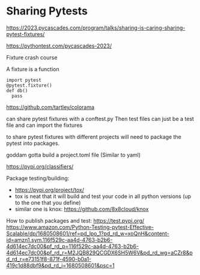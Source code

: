 # Sharing Pytests

https://2023.pycascades.com/program/talks/sharing-is-caring-sharing-pytest-fixtures/

https://pythontest.com/pycascades-2023/

Fixture crash course

A fixture is a function

```
import pytest
@pytest.fixture()
def db()
  pass
```

https://github.com/tartley/colorama

can share pytest fixtures with a conftest.py
Then test files can just be a test file and can import the fixtures

to share pytest fixtures with different projects will need to package the pytest into packages.

goddam gotta build a project.toml file (Similar to yaml)

https://pypi.org/classifiers/

Package testing/building:
- https://pypi.org/project/tox/
- tox is neat that it will build and test your code in all python versions (up to the one that you define)
- similar one is knox: https://github.com/8x8cloud/knox


How to publish packages and test: https://test.pypi.org/
https://www.amazon.com/Python-Testing-pytest-Effective-Scalable/dp/1680508601/ref=pd_lpo_1?pd_rd_w=xoQnH&content-id=amzn1.sym.116f529c-aa4d-4763-b2b6-4d614ec7dc00&pf_rd_p=116f529c-aa4d-4763-b2b6-4d614ec7dc00&pf_rd_r=M2JQB829QCGDX6SH5W6V&pd_rd_wg=aCZr8&pd_rd_r=e73151f8-871f-4590-b0a1-419c1d88dbf9&pd_rd_i=1680508601&psc=1
